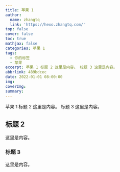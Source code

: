 ```yaml
---
title: 苹果 1
author:
  name: zhangtq
  link: 'https://hexo.zhangtq.com/'
top: false
cover: false
toc: true
mathjax: false
categories: 苹果 1
tags:
  - 你的标签
  - 苹果
excerpt: 苹果 1 标题 2 这里是内容。 标题 3 这里是内容。
abbrlink: 489bdcec
date: 2022-01-01 08:00:00
img:
coverImg:
summary:
---
```


<!--more--> 

苹果 1 标题 2 这里是内容。 标题 3 这里是内容。
<!-- more -->
## 标题 2

这里是内容。

### 标题 3

这里是内容。